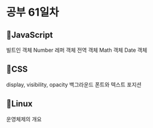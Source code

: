 <h1>공부 61일차</h1>

<h2>📌JavaScript</h2>
빌트인 객체
Number 레퍼 객체
전역 객체
Math 객체
Date 객체
<h2>📌CSS</h2>
display, visibility, opacity
백그라운드
폰트와 텍스트
포지션

<h2>📌Linux</h2>
운영체제의 개요